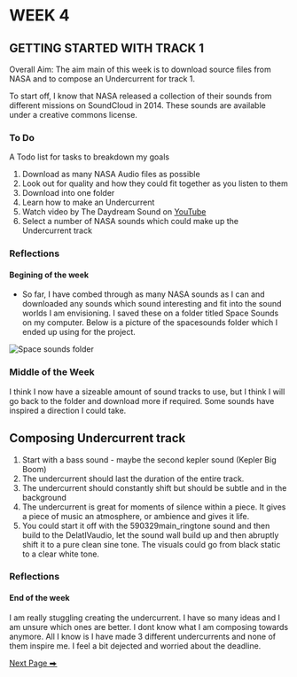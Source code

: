 # WEEK 4 
## GETTING STARTED WITH TRACK 1

Overall Aim: The aim main of this week is to download source files from NASA and to compose an Undercurrent for track 1. 

To start off, I know that NASA released a collection of their sounds from different missions on SoundCloud in 2014. These sounds are available under a creative commons license.

### To Do 
 A Todo list for tasks to breakdown my goals 

1. Download as many NASA Audio files as possible
2. Look out for quality and how they could fit together as you listen to them
3. Download into one folder
4. Learn how to make an Undercurrent 
5. Watch video by The Daydream Sound on [YouTube](https://www.youtube.com/watch?v=00Vz7ybWp_c&t=3s&ab_channel=TheDaydreamSound)
6. Select a number of NASA sounds which could make up the Undercurrent track

### Reflections

#### Begining of the week 

- So far, I have combed through as many NASA sounds as I can and downloaded any sounds which sound interesting and fit into the sound worlds I am envisioning. I saved these on a folder titled Space Sounds on my computer. Below is a picture of the spacesounds folder which I ended up using for the project.

![Space sounds folder](https://github.com/2504822K/mysonicartsdocumentation.io/assets/145678268/a3bb5765-7e69-48d8-a385-62074665e8e4)

### Middle of the Week 

I think I now have a sizeable amount of sound tracks to use, but I think I will go back to the folder and download more if required. Some sounds have inspired a direction I could take. 


## Composing Undercurrent track 
1. Start with a bass sound - maybe the second kepler sound (Kepler Big Boom)
2.  The undercurrent should last the duration of the entire track. 
3. The undercurrent should constantly shift but should be subtle and in the background
4. The undercurrent is great for moments of silence within a piece. It gives a piece of music an atmosphere, or ambience and gives it life.
5. You could start it off with the 590329main_ringtone sound and then build to the DelatIVaudio, let the sound wall build up and then abruptly shift it to a pure clean sine tone. The visuals could go from black static to a clear white tone.

### Reflections 

#### End of the week 

I am really stuggling creating the undercurrent. I have so many ideas and I am unsure which ones are better. I dont know what I am composing towards anymore. All I know is I have made 3 different undercurrents and none of them inspire me. I feel a bit dejected and worried about the deadline. 


  [Next Page ⮕](https://2504822k.github.io/mysonicartsdocumentation.io/Week5.html) 
